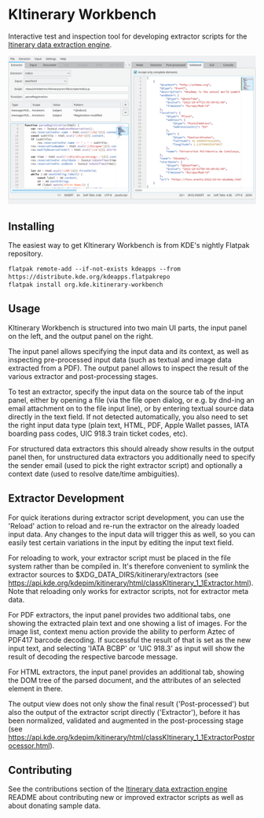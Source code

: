 # KItinerary Workbench

Interactive test and inspection tool for developing extractor scripts for
the [Itinerary data extraction engine](https://invent.kde.org/pim/kitinerary).

![KItinerary Workbench script editor](doc/kitinerary-workbench-script-editor.png)

## Installing

The easiest way to get KItinerary Workbench is from KDE's nightly Flatpak repository.

```
flatpak remote-add --if-not-exists kdeapps --from https://distribute.kde.org/kdeapps.flatpakrepo
flatpak install org.kde.kitinerary-workbench
```

## Usage

KItinerary Workbench is structured into two main UI parts, the input panel on the left,
and the output panel on the right.

The input panel allows specifying the input data and its context, as well as inspecting
pre-processed input data (such as textual and image data extracted from a PDF). The output
panel allows to inspect the result of the various extractor and post-processing stages.

To test an extractor, specify the input data on the source tab of the input panel, either
by opening a file (via the file open dialog, or e.g. by dnd-ing an email attachment on to the
file input line), or by entering textual source data directly in the text field. If not detected
automatically, you also need to set the right input data type (plain text, HTML, PDF, Apple Wallet
passes, IATA boarding pass codes, UIC 918.3 train ticket codes, etc).

For structured data extractors this should already show results in the output panel then, for
unstructured data extractors you additionally need to specify the sender email (used to pick
the right extractor script) and optionally a context date (used to resolve date/time ambiguities).

## Extractor Development

For quick iterations during extractor script development, you can use the 'Reload' action to reload
and re-run the extractor on the already loaded input data. Any changes to the input data will trigger
this as well, so you can easily test certain variations in the input by editing the input text field.

For reloading to work, your extractor script must be placed in the file system rather than be compiled
in. It's therefore convenient to symlink the extractor sources to $XDG_DATA_DIRS/kitinerary/extractors
(see https://api.kde.org/kdepim/kitinerary/html/classKItinerary_1_1Extractor.html). Note that
reloading only works for extractor scripts, not for extractor meta data.

For PDF extractors, the input panel provides two additional tabs, one showing the extracted plain text
and one showing a list of images. For the image list, context menu action provide the ability to perform
Aztec of PDF417 barcode decoding. If successful the result of that is set as the new input text, and
selecting 'IATA BCBP' or 'UIC 918.3' as input will show the result of decoding the respective barcode
message.

For HTML extractors, the input panel provides an additional tab, showing the DOM tree of the parsed
document, and the attributes of an selected element in there.

The output view does not only show the final result ('Post-processed') but also the output of the
extractor script directly ('Extractor'), before it has been normalized, validated and
augmented in the post-processing stage (see https://api.kde.org/kdepim/kitinerary/html/classKItinerary_1_1ExtractorPostprocessor.html).

## Contributing

See the contributions section of the [Itinerary data extraction engine](https://invent.kde.org/pim/kitinerary)
README about contributing new or improved extractor scripts as well as about donating sample data.
